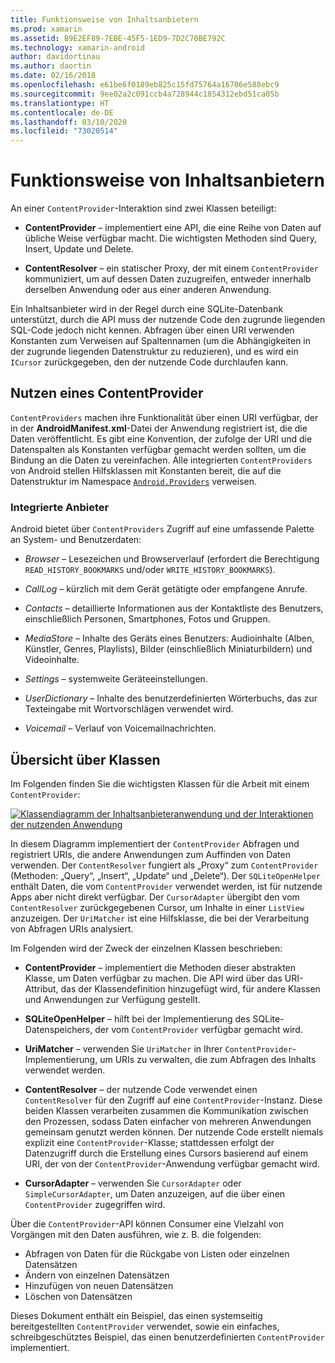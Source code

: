 ```yaml
---
title: Funktionsweise von Inhaltsanbietern
ms.prod: xamarin
ms.assetid: B9E2EF89-7EBE-45F5-1ED9-7D2C70BE792C
ms.technology: xamarin-android
author: davidortinau
ms.author: daortin
ms.date: 02/16/2018
ms.openlocfilehash: e61be6f0189eb825c15fd75764a16706e588ebc9
ms.sourcegitcommit: 9ee02a2c091ccb4a728944c1854312ebd51ca05b
ms.translationtype: HT
ms.contentlocale: de-DE
ms.lasthandoff: 03/10/2020
ms.locfileid: "73020514"
---
```

# <a name="how-content-providers-work"></a>Funktionsweise von Inhaltsanbietern

An einer `ContentProvider`-Interaktion sind zwei Klassen beteiligt:

- **ContentProvider** &ndash; implementiert eine API, die eine Reihe von Daten auf übliche Weise verfügbar macht. Die wichtigsten Methoden sind Query, Insert, Update und Delete.

- **ContentResolver** &ndash; ein statischer Proxy, der mit einem `ContentProvider` kommuniziert, um auf dessen Daten zuzugreifen, entweder innerhalb derselben Anwendung oder aus einer anderen Anwendung.

Ein Inhaltsanbieter wird in der Regel durch eine SQLite-Datenbank unterstützt, durch die API muss der nutzende Code den zugrunde liegenden SQL-Code jedoch nicht kennen. Abfragen über einen URI verwenden Konstanten zum Verweisen auf Spaltennamen (um die Abhängigkeiten in der zugrunde liegenden Datenstruktur zu reduzieren), und es wird ein `ICursor` zurückgegeben, den der nutzende Code durchlaufen kann.

## <a name="consuming-a-contentprovider"></a>Nutzen eines ContentProvider

`ContentProviders` machen ihre Funktionalität über einen URI verfügbar, der in der **AndroidManifest.xml**-Datei der Anwendung registriert ist, die die Daten veröffentlicht. Es gibt eine Konvention, der zufolge der URI und die Datenspalten als Konstanten verfügbar gemacht werden sollten, um die Bindung an die Daten zu vereinfachen. Alle integrierten `ContentProviders` von Android stellen Hilfsklassen mit Konstanten bereit, die auf die Datenstruktur im Namespace [`Android.Providers`](xref:Android.Provider) verweisen.

### <a name="built-in-providers"></a>Integrierte Anbieter

Android bietet über `ContentProviders` Zugriff auf eine umfassende Palette an System- und Benutzerdaten:

- *Browser* &ndash; Lesezeichen und Browserverlauf (erfordert die Berechtigung `READ_HISTORY_BOOKMARKS` und/oder `WRITE_HISTORY_BOOKMARKS`).

- *CallLog* &ndash; kürzlich mit dem Gerät getätigte oder empfangene Anrufe.

- *Contacts* &ndash; detaillierte Informationen aus der Kontaktliste des Benutzers, einschließlich Personen, Smartphones, Fotos und Gruppen.

- *MediaStore* &ndash; Inhalte des Geräts eines Benutzers: Audioinhalte (Alben, Künstler, Genres, Playlists), Bilder (einschließlich Miniaturbildern) und Videoinhalte.

- *Settings* &ndash; systemweite Geräteeinstellungen.

- *UserDictionary* &ndash; Inhalte des benutzerdefinierten Wörterbuchs, das zur Texteingabe mit Wortvorschlägen verwendet wird.

- *Voicemail* &ndash; Verlauf von Voicemailnachrichten.

## <a name="classes-overview"></a>Übersicht über Klassen

Im Folgenden finden Sie die wichtigsten Klassen für die Arbeit mit einem `ContentProvider`:

[![Klassendiagramm der Inhaltsanbieteranwendung und der Interaktionen der nutzenden Anwendung](how-it-works-images/classdiagram1.png)](how-it-works-images/classdiagram1.png#lightbox)

In diesem Diagramm implementiert der `ContentProvider` Abfragen und registriert URIs, die andere Anwendungen zum Auffinden von Daten verwenden. Der `ContentResolver` fungiert als „Proxy“ zum `ContentProvider` (Methoden: „Query“, „Insert“, „Update“ und „Delete“). Der `SQLiteOpenHelper` enthält Daten, die vom `ContentProvider` verwendet werden, ist für nutzende Apps aber nicht direkt verfügbar.
Der `CursorAdapter` übergibt den vom `ContentResolver` zurückgegebenen Cursor, um Inhalte in einer `ListView` anzuzeigen. Der `UriMatcher` ist eine Hilfsklasse, die bei der Verarbeitung von Abfragen URIs analysiert.

Im Folgenden wird der Zweck der einzelnen Klassen beschrieben:

- **ContentProvider** &ndash; implementiert die Methoden dieser abstrakten Klasse, um Daten verfügbar zu machen. Die API wird über das URI-Attribut, das der Klassendefinition hinzugefügt wird, für andere Klassen und Anwendungen zur Verfügung gestellt.

- **SQLiteOpenHelper** &ndash; hilft bei der Implementierung des SQLite-Datenspeichers, der vom `ContentProvider` verfügbar gemacht wird.

- **UriMatcher** &ndash; verwenden Sie `UriMatcher` in Ihrer `ContentProvider`-Implementierung, um URIs zu verwalten, die zum Abfragen des Inhalts verwendet werden.

- **ContentResolver** &ndash; der nutzende Code verwendet einen `ContentResolver` für den Zugriff auf eine `ContentProvider`-Instanz. Diese beiden Klassen verarbeiten zusammen die Kommunikation zwischen den Prozessen, sodass Daten einfacher von mehreren Anwendungen gemeinsam genutzt werden können. Der nutzende Code erstellt niemals explizit eine `ContentProvider`-Klasse; stattdessen erfolgt der Datenzugriff durch die Erstellung eines Cursors basierend auf einem URI, der von der `ContentProvider`-Anwendung verfügbar gemacht wird.

- **CursorAdapter** &ndash; verwenden Sie `CursorAdapter` oder `SimpleCursorAdapter`, um Daten anzuzeigen, auf die über einen `ContentProvider` zugegriffen wird.

Über die `ContentProvider`-API können Consumer eine Vielzahl von Vorgängen mit den Daten ausführen, wie z. B. die folgenden:

- Abfragen von Daten für die Rückgabe von Listen oder einzelnen Datensätzen
- Ändern von einzelnen Datensätzen
- Hinzufügen von neuen Datensätzen
- Löschen von Datensätzen

Dieses Dokument enthält ein Beispiel, das einen systemseitig bereitgestellten `ContentProvider` verwendet, sowie ein einfaches, schreibgeschütztes Beispiel, das einen benutzerdefinierten `ContentProvider` implementiert.
